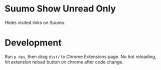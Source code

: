 # Suumo Show Unread Only

Hides visited links on Suumo.

# Development

Run `p dev`, then drag `dist/` to Chrome Extensions page.
No hot reloading, hit extension reload button on chrome after code change.
